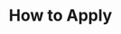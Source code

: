 ---
layout: page
title: How to Apply
#background_style: bg-info
background_image: url('assets/img/backgrounds/microscope-in-laboratory-P5S76HK.jpg')
# Add a link to the the top menu
menus:
  header:
    title: How to Apply
    weight: 2

sections:

- type: paragraph.html
  section_id: overview
  title: Overview
#  background_style: bg-info
#  text_style: text-left text-white
  text: >+
    BRIDGES is an NSF-funded interdisciplinary graduate training program in ecosystem genomics that trains diverse students to communicate (1) across the entire “genes-to-ecosystems” scale, and (2) among the different cultures of science and the people that practice science, to solve real world problems that matter.

- type: paragraph.html
  section_id: eligibility
  title: Opportunity and Eligibility
#  background_style: bg-info
#  text_style: text-left text-white
  text: >+
    All who are applying to one of UA’s seven graduate programs (EEB, SPLS, ENVS, BE, HAS, SNRE, EIS) for matriculation in fall 2022 are encouraged to apply to join NSF BRIDGES’ second training cohort! U.S. Citizens and permanent residents are also eligible to apply to competitive NRT fellowships of $34,000 per year for up to two years. Those not eligible for fellowships are nonetheless encouraged to apply to our program **as participants,** to avail themselves of the program’s benefits including interdisciplinary training, travel funding, and opportunities in professional development, and outreach. BRIDGES (and accepting home departments) will work with accepted international students to identify possible paths of funding support.
  actions:
  - title: View Eligible Degree Programs
    url: '/#services'
    class: btn-primary

- type: paragraph.html
  section_id: before-applying
  title: Before Applying
#  background_style: bg-info
#  text_style: text-left text-white
  text: >+
   Finding a graduate program and faculty mentor(s) and research group that aligns with your interests is crucial for success in graduate school. Before applying to BRIDGES, please learn about our research groups and mentors by looking at their websites and contacting prospective mentor(s) whose interests most closely relate to yours. If you are unsure who to contact, please email the BRIDGES program manager.

- type: paragraph.html
  section_id: to-apply
  title: To Apply
#  background_style: bg-info
#  text_style: text-left text-white
  text: >+
    Fill out an application by clicking the Apply Now button below. The application includes a ½-to-1 page statement of interest in the BRIDGES program plus a 1-2 page statement of your research interests, a CV or resume, and transcripts (unofficial transcripts are acceptable). Applications for fellowship funding received by December 3, 2021 will have priority, but we will consider applications on a rolling basis if fellowships remain available.

- type: paragraph.html
  section_id: contact info
  title: Need more information?
#  background_style: bg-info
#  text_style: text-left text-white
  text: >+
    Interested applicants should contact Heather Ingram at [bridges.nrt@gmail.com](mailto:bridges.nrt@gmail.com) or (520) 626-4272.
  actions:
  - title: Apply Now
    url: 'https://uarizona.co1.qualtrics.com/jfe/form/SV_3rzrXAkX112BT6K'
    class: btn-primary

---